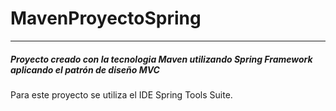# MavenProyectoSpring
---
##### Proyecto creado con la tecnologia Maven utilizando Spring Framework aplicando el patrón de diseño MVC

Para este proyecto se utiliza el IDE Spring Tools Suite.